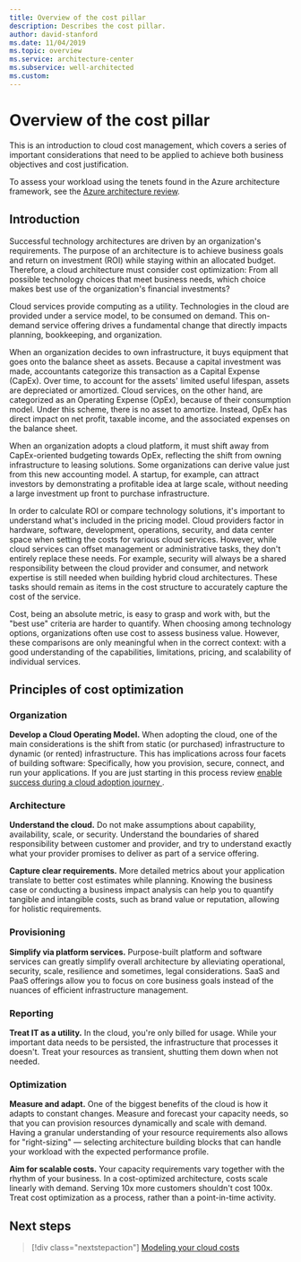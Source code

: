 ```yaml
---
title: Overview of the cost pillar
description: Describes the cost pillar.
author: david-stanford
ms.date: 11/04/2019
ms.topic: overview
ms.service: architecture-center
ms.subservice: well-architected
ms.custom: 
---
```


# Overview of the cost pillar

This is an introduction to cloud cost management, which covers a series of important considerations that need to be applied to achieve both business objectives and cost justification.

To assess your workload using the tenets found in the Azure architecture framework, see the [Azure architecture review](https://docs.microsoft.com/assessments/?mode=pre-assessment&id=azure-architecture-review).

## Introduction

Successful technology architectures are driven by an organization's requirements. The purpose of an architecture is to achieve business goals and return on investment (ROI) while staying within an allocated budget. Therefore, a cloud architecture must consider cost optimization: From all possible technology choices that meet business needs, which choice makes best use of the organization's financial investments?

Cloud services provide computing as a utility. Technologies in the cloud are provided under a service model, to be consumed on demand. This on-demand service offering drives a fundamental change that directly impacts planning, bookkeeping, and organization.

When an organization decides to own infrastructure, it buys equipment that goes onto the balance sheet as assets. Because a capital investment was made, accountants categorize this transaction as a Capital Expense (CapEx). Over time, to account for the assets' limited useful lifespan, assets are depreciated or amortized. Cloud services, on the other hand, are categorized as an Operating Expense (OpEx), because of their consumption model. Under this scheme, there is no asset to amortize. Instead, OpEx has direct impact on net profit, taxable income, and the associated expenses on the balance sheet.

When an organization adopts a cloud platform, it must shift away from CapEx-oriented budgeting towards OpEx, reflecting the shift from owning infrastructure to leasing solutions. Some organizations can derive value just from this new accounting model. A startup, for example, can attract investors by demonstrating a profitable idea at large scale, without needing a large investment up front to purchase infrastructure.

In order to calculate ROI or compare technology solutions, it's important to understand what's included in the pricing model. Cloud providers factor in hardware, software, development, operations, security, and data center space when setting the costs for various cloud services. However, while cloud services can offset management or administrative tasks, they don't entirely replace these needs. For example, security will always be a shared responsibility between the cloud provider and consumer, and network expertise is still needed when building hybrid cloud architectures. These tasks should remain as items in the cost structure to accurately capture the cost of the service.

Cost, being an absolute metric, is easy to grasp and work with, but the "best use" criteria are harder to quantify. When choosing among technology options, organizations often use cost to assess business value. However, these comparisons are only meaningful when in the correct context: with a good understanding of the capabilities, limitations, pricing, and scalability of individual services.

## Principles of cost optimization

### Organization

**Develop a Cloud Operating Model.** When adopting the cloud, one of the main considerations is the shift from static (or purchased) infrastructure to dynamic (or rented) infrastructure. This has implications across four facets of building software: Specifically, how you provision, secure, connect, and run your applications. If you are just starting in this process review [enable success during a cloud adoption journey ](https://docs.microsoft.com/azure/cloud-adoption-framework/getting-started/enable).

### Architecture

**Understand the cloud.** Do not make assumptions about capability, availability, scale, or security. Understand the boundaries of shared responsibility between customer and provider, and try to understand exactly what your provider promises to deliver as part of a service offering.

**Capture clear requirements.** More detailed metrics about your application translate to better cost estimates while planning. Knowing the business case or conducting a business impact analysis can help you to quantify tangible and intangible costs, such as brand value or reputation, allowing for holistic requirements.

### Provisioning

**Simplify via platform services.** Purpose-built platform and software services can greatly simplify overall architecture by alleviating operational, security, scale, resilience and sometimes, legal considerations. SaaS and PaaS offerings allow you to focus on core business goals instead of the nuances of efficient infrastructure management.

### Reporting

**Treat IT as a utility.** In the cloud, you're only billed for usage. While your important data needs to be persisted, the infrastructure that processes it doesn't. Treat your resources as transient, shutting them down when not needed.

### Optimization

**Measure and adapt.** One of the biggest benefits of the cloud is how it adapts to constant changes. Measure and forecast your capacity needs, so that you can provision resources dynamically and scale with demand. Having a granular understanding of your resource requirements also allows for "right-sizing" &mdash; selecting architecture building blocks that can handle your workload with the expected performance profile.

**Aim for scalable costs.** Your capacity requirements vary together with the rhythm of your business. In a cost-optimized architecture, costs scale linearly with demand. Serving 10x more customers shouldn't cost 100x. Treat cost optimization as a process, rather than a point-in-time activity.

## Next steps

> [!div class="nextstepaction"]
> [Modeling your cloud costs](./modeling.md)